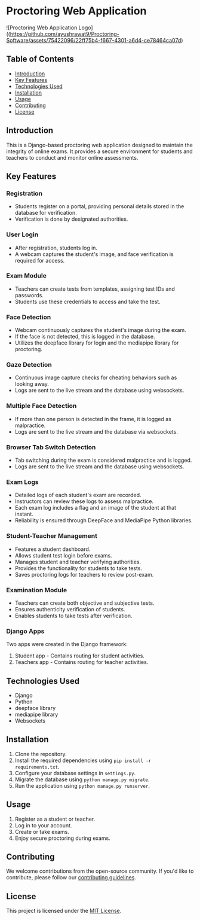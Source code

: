 # Proctoring Web Application

![Proctoring Web Application Logo]((https://github.com/ayushrawat9/Proctoring-Software/assets/75422096/22ff75b4-f667-4301-a6d4-ce78464ca07d)

## Table of Contents
- [Introduction](#introduction)
- [Key Features](#key-features)
- [Technologies Used](#technologies-used)
- [Installation](#installation)
- [Usage](#usage)
- [Contributing](#contributing)
- [License](#license)

## Introduction
This is a Django-based proctoring web application designed to maintain the integrity of online exams. It provides a secure environment for students and teachers to conduct and monitor online assessments.

## Key Features
### Registration
- Students register on a portal, providing personal details stored in the database for verification.
- Verification is done by designated authorities.

### User Login
- After registration, students log in.
- A webcam captures the student's image, and face verification is required for access.

### Exam Module
- Teachers can create tests from templates, assigning test IDs and passwords.
- Students use these credentials to access and take the test.

### Face Detection
- Webcam continuously captures the student's image during the exam.
- If the face is not detected, this is logged in the database.
- Utilizes the deepface library for login and the mediapipe library for proctoring.

### Gaze Detection
- Continuous image capture checks for cheating behaviors such as looking away.
- Logs are sent to the live stream and the database using websockets.

### Multiple Face Detection
- If more than one person is detected in the frame, it is logged as malpractice.
- Logs are sent to the live stream and the database via websockets.

### Browser Tab Switch Detection
- Tab switching during the exam is considered malpractice and is logged.
- Logs are sent to the live stream and the database using websockets.

### Exam Logs
- Detailed logs of each student's exam are recorded.
- Instructors can review these logs to assess malpractice.
- Each exam log includes a flag and an image of the student at that instant.
- Reliability is ensured through DeepFace and MediaPipe Python libraries.

### Student-Teacher Management
- Features a student dashboard.
- Allows student test login before exams.
- Manages student and teacher verifying authorities.
- Provides the functionality for students to take tests.
- Saves proctoring logs for teachers to review post-exam.

### Examination Module
- Teachers can create both objective and subjective tests.
- Ensures authenticity verification of students.
- Enables students to take tests after verification.

### Django Apps
Two apps were created in the Django framework:
1. Student app - Contains routing for student activities.
2. Teachers app - Contains routing for teacher activities.

## Technologies Used
- Django
- Python
- deepface library
- mediapipe library
- Websockets

## Installation
1. Clone the repository.
2. Install the required dependencies using `pip install -r requirements.txt`.
3. Configure your database settings in `settings.py`.
4. Migrate the database using `python manage.py migrate`.
5. Run the application using `python manage.py runserver`.

## Usage
1. Register as a student or teacher.
2. Log in to your account.
3. Create or take exams.
4. Enjoy secure proctoring during exams.

## Contributing
We welcome contributions from the open-source community. If you'd like to contribute, please follow our [contributing guidelines](CONTRIBUTING.md).

## License
This project is licensed under the [MIT License](LICENSE).

